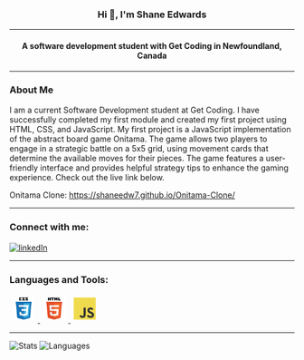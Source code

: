 <h3 align="center">Hi 👋, I'm Shane Edwards</h3>

***

<h4 align="center">A software development student with Get Coding in Newfoundland, Canada</h4>

***

### About Me

I am a current Software Development student at Get Coding. I have successfully completed my first module and created my first project using HTML, CSS, and JavaScript. My first project is a JavaScript implementation of the abstract board game Onitama. The game allows two players to engage in a strategic battle on a 5x5 grid, using movement cards that determine the available moves for their pieces. The game features a user-friendly interface and provides helpful strategy tips to enhance the gaming experience. Check out the live link below.

Onitama Clone: https://shaneedw7.github.io/Onitama-Clone/

***

### Connect with me:
<a href="www.linkedin.com/in/shaneedw" target="blank"><img align="center" src="https://raw.githubusercontent.com/rahuldkjain/github-profile-readme-generator/master/src/images/icons/Social/linked-in-alt.svg" alt="linkedIn" height="30" width="40" /></a>

***

### Languages and Tools:
<p align="left">
  <a href="https://www.w3schools.com/css/" target="_blank"> 
    <img src="https://raw.githubusercontent.com/devicons/devicon/master/icons/css3/css3-original-wordmark.svg" alt="css3" width="40" height="40" style="padding: 5px; text-decoration: none;" /> 
  </a> 

  <a href="https://www.w3.org/html/" target="_blank"> 
    <img src="https://raw.githubusercontent.com/devicons/devicon/master/icons/html5/html5-original-wordmark.svg" alt="html5" width="40" height="40" style="padding: 5px;" /> 
  </a> 

  <a href="https://www.w3schools.com/js/" target="_blank"> 
    <img src="https://raw.githubusercontent.com/devicons/devicon/master/icons/javascript/javascript-original.svg" alt="javascript" width="40" height="40" style="padding: 5px;" /> 
  </a> 
</p>

***

![Stats](https://github-readme-stats.vercel.app/api?username=ShaneEdw7&show_icons=true&hide=contribs,prs) ![Languages](https://github-readme-stats.vercel.app/api/top-langs/?username=ShaneEdw7&layout=compact)


<!---
ShaneEdw7/ShaneEdw7 is a ✨ special ✨ repository because its `README.md` (this file) appears on your GitHub profile.
You can click the Preview link to take a look at your changes.
--->
